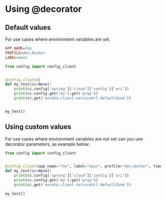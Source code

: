 # Using @decorator

## Default values

For use cases where environment variables are set.

```ini
APP_NAME=foo
PROFILE=dev,docker
LABEL=main
```

```python
from config import config_client


@config_client()
def my_test(cc=None):
    print(cc.config['spring']['cloud']['config']['uri'])
    print(cc.config.get('my').get('prop'))
    print(cc.get('eureka.client.serviceUrl.defaultZone'))


my_test()
```

## Using custom values

For use cases where environment variables are not set can you use decorator parameters, as example below:

```python
from config import config_client


@config_client(app_name="foo", label="main", profile="dev,docker", timeout=5.0)
def my_test(cc=None):
    print(cc.config['spring']['cloud']['config']['uri'])
    print(cc.config.get('my').get('prop'))
    print(cc.get('eureka.client.serviceUrl.defaultZone'))

my_test()
```
